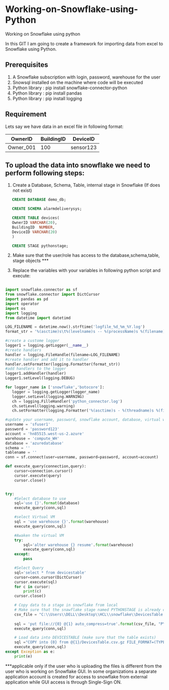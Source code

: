 # Working-on-Snowflake-using-Python
Working on Snowflake using python

In this GIT I am going to create a framework for importing data from excel to Snowflake using Python. 

Prerequisites
---------------
1. A Snowflake subscription with login, password, warehouse for the user
2. Snowsql installed on the machine where code will be executed
3. Python library : pip install snowflake-connector-python
4. Python library : pip install pandas
5. Python library : pip install logging

Requirement
--------------
Lets say we have data in an excel file in following format:

OwnerID   | BuildingID   | DeviceID
----------|--------------|-----------
Owner_001 |	100	         | sensor123


To upload the data into snowflake we need to perform following steps:
---------------------------------------------------------------------
1. Create a Database, Schema, Table, internal stage in Snowflake (If does not exist)

```sql
   CREATE DATABASE demo_db;
```
```sql
   CREATE SCHEMA alarmdeliverysys;
```
```sql
   CREATE TABLE devices(
   OwnerID VARCHAR(20),
   BuildingID  NUMBER,
   DeviceID VARCHAR(20)
   )
```
```sql
   CREATE STAGE pythonstage;
```

2. Make sure that the user/role has access to the database,schema,table, stage objects ***

3. Replace the variables with your variables in following python script and execute:

```python
   
import snowflake.connector as sf
from snowflake.connector import DictCursor
import pandas as pd
import operator
import os
import logging
from datetime import datetimd

LOG_FILENAME = datetime.now().strftime('logfile_%d_%m_%Y.log')
format_str = '%(asctime)s\t%(levelname)s -- %(processName)s %(filename)s:%(lineno)s -- %(message)s'

#create a custome logger
logger1 = logging.getLogger(__name__)
#create handlers
handler = logging.FileHandle(filename=LOG_FILENAME)
#create handler and add it to handler
handler.setFormatter(logging.Formatter(format_str))
#add handlers to the logger
logger1.addHandler(handler)
Logger1.setLevel(logging.DEBUG)

for logger_name in ['snowflake','botocore']:
   logger = logging.getLogger(logger_name)
   logger.setLevel(logging.WARNING)
   ch = logging.FilleHandler('python_connector.log')
   ch.setLevel(logging.warning)
   ch.setFormatter(logging.Formatter('%(asctime)s - %(threadname)s %(filename)s:%(lineno)d - %(funcname)s - %(levelname)s - %(message)s'))

#update your username, password, snowflake account, database, virtual warehouse
username = 'sfuser1'
password = 'password123'
account = 'hn85515.west-us-2.azure'
warehouse = 'compute_WH'
database = 'azuredatabase' 
schema = ''
tablename = ''
conn = sf.connect(user=username, password=password, account=account)

def execute_query(connection,query):
    cursor=connection.cursor()
    cursor.execute(query)
    cursor.close()


try:
    #Select database to use            
    sql='use {}'.format(database)
    execute_query(conn,sql)

    #select Virtual VM       
    sql = 'use warehouse {}'.format(warehouse)
    execute_query(conn,sql)

    #Awaken the virtual VM
    try:
        sql='alter warehouse {} resume'.format(warehouse)
        execute_query(conn,sql)
    except:
        pass

    #Select Query               
    sql='select * from devicestable'
    cursor=conn.cursor(DictCursor)
    cursor.execute(sql)
    for c in cursor:
        print(c)
    cursor.close()

    # Copy data to a stage in snowflake from local
    # Make sure that the snawflake stage named PYTHONSTAGE is already created
    csv_file = "C:\\Users\\DELL\\Desktop\\HCL\\snowflake\\DevicesTable.csv"
    
    sql = 'put file://{0} @{1} auto_compress=true'.format(csv_file, "PYTHONSTAGE")
    execute_query(conn,sql)

    # Load data into DEVICESTABLE (make sure that the table exists)
    sql ="COPY into {0} from @{1}/DevicesTable.csv.gz FILE_FORMAT=(TYPE=csv field_delimiter=',' skip_header=1) ON_ERROR = 'ABORT_STATEMENT' ".format('DEVICESTABLE', "PYTHONSTAGE")
    execute_query(conn,sql)
except Exception as e:
    print(e)

```

***applicable only if the user who is uploading the files is different from the user who is working on Snowflake GUI. In some organizations a separate application account is created for access to snowflake from external application while GUI access is through Single-Sign ON.
